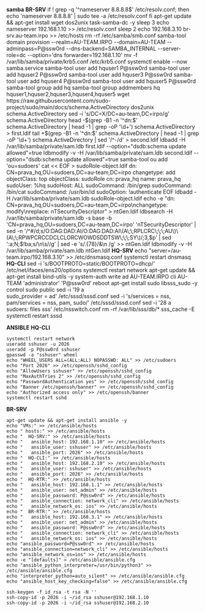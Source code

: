 **samba**
**BR-SRV**
if ! grep -q '^nameserver 8\.8\.8\.8$' /etc/resolv.conf; then
    echo 'nameserver 8.8.8.8' | sudo tee -a /etc/resolv.conf
fi
apt-get update && apt-get install wget dos2unix task-samba-dc -y
sleep 3
echo nameserver 192.168.1.10 >> /etc/resolv.conf
sleep 2
echo 192.168.3.10 br-srv.au-team.irpo >> /etc/hosts
rm -rf /etc/samba/smb.conf
samba-tool domain provision --realm=AU-TEAM.IRPO --domain=AU-TEAM --adminpass=P@ssw0rd --dns-backend=SAMBA_INTERNAL --server-role=dc --option='dns forwarder=192.168.1.10'
mv -f /var/lib/samba/private/krb5.conf /etc/krb5.conf
systemctl enable --now samba.service
samba-tool user add hquser1 P@ssw0rd
samba-tool user add hquser2 P@ssw0rd
samba-tool user add hquser3 P@ssw0rd
samba-tool user add hquser4 P@ssw0rd
samba-tool user add hquser5 P@ssw0rd
samba-tool group add hq
samba-tool group addmembers hq hquser1,hquser2,hquser3,hquser4,hquser5
wget https://raw.githubusercontent.com/sudo-project/sudo/main/docs/schema.ActiveDirectory
dos2unix schema.ActiveDirectory
sed -i 's/DC=X/DC=au-team,DC=irpo/g' schema.ActiveDirectory
head -$(grep -B1 -n '^dn:$' schema.ActiveDirectory | head -1 | grep -oP '\d+') schema.ActiveDirectory > first.ldif
tail +$(grep -B1 -n '^dn:$' schema.ActiveDirectory | head -1 | grep -oP '\d+') schema.ActiveDirectory | sed '/^-/d' > second.ldif
ldbadd -H /var/lib/samba/private/sam.ldb first.ldif --option="dsdb:schema update allowed"=true
ldbmodify -v -H /var/lib/samba/private/sam.ldb second.ldif --option="dsdb:schema update allowed"=true
samba-tool ou add 'ou=sudoers'
cat << EOF > sudoRole-object.ldif
dn: CN=prava_hq,OU=sudoers,DC=au-team,DC=irpo
changetype: add
objectClass: top
objectClass: sudoRole
cn: prava_hq
name: prava_hq
sudoUser: %hq
sudoHost: ALL
sudoCommand: /bin/grep
sudoCommand: /bin/cat
sudoCommand: /usr/bin/id
sudoOption: !authenticate
EOF
ldbadd -H /var/lib/samba/private/sam.ldb sudoRole-object.ldif
echo -e "dn: CN=prava_hq,OU=sudoers,DC=au-team,DC=irpo\nchangetype: modify\nreplace: nTSecurityDescriptor" > ntGen.ldif
ldbsearch  -H /var/lib/samba/private/sam.ldb -s base -b 'CN=prava_hq,OU=sudoers,DC=au-team,DC=irpo' 'nTSecurityDescriptor' | sed -n '/^#/d;s/O:DAG:DAD:AI/O:DAG:DAD:AI\(A\;\;RPLCRC\;\;\;AU\)\(A\;\;RPWPCRCCDCLCLORCWOWDSDDTSW\;\;\;SY\)/;3,$p' | sed ':a;N;$!ba;s/\n\s//g' | sed -e 's/.\{78\}/&\n /g' >> ntGen.ldif
ldbmodify -v -H /var/lib/samba/private/sam.ldb ntGen.ldif
**HQ-SRV**
echo "server=/au-team.irpo/192.168.3.10" >> /etc/dnsmasq.conf
systemctl restart dnsmasq
**HQ-CLI**
sed -i 's/BOOTPROTO=static/BOOTPROTO=dhcp/' /etc/net/ifaces/ens20/options
systemctl restart network
apt-get update && apt-get install bind-utils -y
system-auth write ad AU-TEAM.IRPO cli AU-TEAM 'administrator' 'P@ssw0rd'
reboot
apt-get install sudo libsss_sudo -y
control sudo public
sed -i '19 a\
sudo_provider = ad' /etc/sssd/sssd.conf
sed -i 's/services = nss, pam/services = nss, pam, sudo/' /etc/sssd/sssd.conf
sed -i '28 a\
sudoers: files sss' /etc/nsswitch.conf
rm -rf /var/lib/sss/db/*
sss_cache -E
systemctl restart sssd

**ANSIBLE**
**HQ-CLI**
```
systemctl restart network
useradd sshuser -u 2026
useradd -p P@ssw0rd sshuser
gpasswd -a "sshuser" wheel
echo "WHEEL_USERS ALL=(ALL:ALL) NOPASSWD: ALL" >> /etc/sudoers
echo "Port 2026" >> /etc/openssh/sshd_config
echo "AllowUsers sshuser" >> /etc/openssh/sshd_config
echo "MaxAuthTries 2" >> /etc/openssh/sshd_config
echo "PasswordAuthentication yes" >> /etc/openssh/sshd_config
echo "Banner /etc/openssh/banner" >> /etc/openssh/sshd_config
echo "Authorized access only" >> /etc/openssh/banner
systemctl restart sshd
```
**BR-SRV**
```
apt-get update && apt-get install ansible -y 
echo "VMs:" >> /etc/ansible/hosts 
echo " hosts:" >> /etc/ansible/hosts 
echo "  HQ-SRV:" >> /etc/ansible/hosts 
echo "   ansible_host: 192.168.1.10" >> /etc/ansible/hosts 
echo "   ansible_user: sshuser" >> /etc/ansible/hosts 
echo "   ansible_port: 2026" >> /etc/ansible/hosts 
echo "  HQ-CLI:" >> /etc/ansible/hosts 
echo "   ansible_host: 192.168.2.10" >> /etc/ansible/hosts 
echo "   ansible_user: sshuser" >> /etc/ansible/hosts 
echo "   ansible_port: 2026" >> /etc/ansible/hosts 
echo "  HQ-RTR:" >> /etc/ansible/hosts 
echo "   ansible_host: 192.168.1.1" >> /etc/ansible/hosts 
echo "   ansible_user: net_admin" >> /etc/ansible/hosts 
echo "   ansible_password: P@ssw0rd" >> /etc/ansible/hosts 
echo "   ansible_connection: network_cli" >> /etc/ansible/hosts
echo "   ansible_network_os: ios" >> /etc/ansible/hosts
echo "  BR-RTR:" >> /etc/ansible/hosts
echo "   ansible_host: 192.168.3.1" >> /etc/ansible/hosts
echo "   ansible_user: net_admin" >> /etc/ansible/hosts
echo "   ansible_password: P@ssw0rd" >> /etc/ansible/hosts
echo "   ansible_connection: network_cli" >> /etc/ansible/hosts
echo "   ansible_network_os: ios" >> /etc/ansible/hosts
echo "ansible_password=P@ssw0rd" >> /etc/ansible/hosts
echo "ansible_connection=network_cli" >> /etc/ansible/hosts
echo "ansible_network_os=ios" >> /etc/ansible/hosts
echo -e "[defaults]" > /etc/ansible/ansible.cfg
echo "ansible_python_interpreter=/usr/bin/python3" >> /etc/ansible/ansible.cfg
echo "interpreter_python=auto_silent" >> /etc/ansible/ansible.cfg
echo "ansible_host_key_checking=false" >> /etc/ansible/ansible.cfg

ssh-keygen -f id_rsa -t rsa -N ''
ssh-copy-id -p 2026 -i ~/id_rsa sshuser@192.168.1.10
ssh-copy-id -p 2026 -i ~/id_rsa sshuser@192.168.2.10
```







